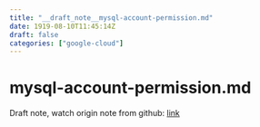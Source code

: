 ```yaml
---
title: "__draft_note__mysql-account-permission.md"
date: 1919-08-10T11:45:14Z
draft: false
categories: ["google-cloud"]
---
```


# mysql-account-permission.md

Draft note, watch origin note from github: [link](https://github.com/tinghaolai/just-random-note/blob/master/google-cloud/mysql-account-permission.md)